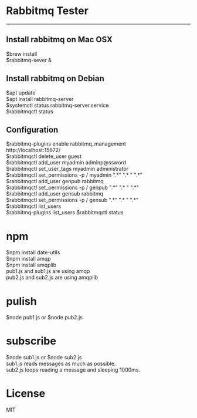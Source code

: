 # Rabbitmq Tester
----
## Install rabbitmq on Mac OSX
$brew install  
$rabbitmq-sever &  


## Install rabbitmq on Debian
$apt update  
$apt install rabbitmq-server  
$systemctl status rabbitmq-server.service  
$rabbitmqctl status

## Configuration
$rabbitmq-plugins enable rabbitmq_management  
http://localhost:15672/  
$rabbitmqctl delete_user guest  
$rabbitmqctl add_user myadmin adminp@ssword  
$rabbitmqctl set_user_tags myadmin administrator  
$rabbitmqctl set_permissions -p / myadmin ".\*" ".\* " ".\*"  
$rabbitmqctl add_user genpub rabbitmq  
$rabbitmqctl set_permissions -p / genpub ".\*" ".\* " ".\*"  
$rabbitmqctl add_user gensub rabbitmq  
$rabbitmqctl set_permissions -p / gensub ".\*" ".\* " ".\*"  
$rabbitmqctl list_users  
$rabbitmq-plugins list_users
$rabbitmqctl status


# npm
$npm install date-utils  
$npm install amqp  
$npm install amqplib  
pub1.js and sub1.js are using amqp  
pub2.js and sub2.js are using amqplib  
# pulish
$node pub1.js or $node pub2.js  
# subscribe
$node sub1.js or $node sub2.js  
sub1.js reads messages as much as possible.  
sub2.js loops reading a message and sleeping 1000ms.  

# License
MIT

